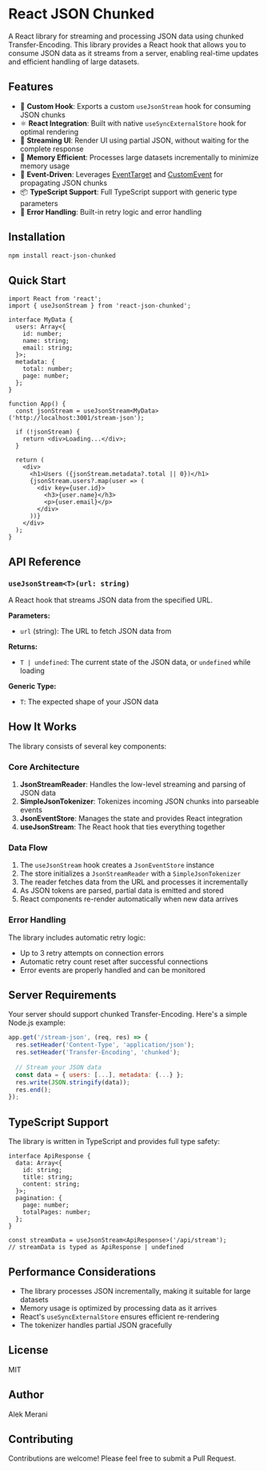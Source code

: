 # React JSON Chunked

A React library for streaming and processing JSON data using chunked Transfer-Encoding. This library provides a React hook that allows you to consume JSON data as it streams from a server, enabling real-time updates and efficient handling of large datasets.

## Features

- 🎣 **Custom Hook**: Exports a custom `useJsonStream` hook for consuming JSON chunks
- ⚛️ **React Integration**: Built with native `useSyncExternalStore` hook for optimal rendering
- 🎨 **Streaming UI**: Render UI using partial JSON, without waiting for the complete response
- 🧠 **Memory Efficient**: Processes large datasets incrementally to minimize memory usage
- 🎯 **Event-Driven**: Leverages [EventTarget](https://developer.mozilla.org/en-US/docs/Web/API/EventTarget) and [CustomEvent](https://developer.mozilla.org/en-US/docs/Web/API/CustomEvent/CustomEvent) for propagating JSON chunks
- 📦 **TypeScript Support**: Full TypeScript support with generic type parameters
- 🔄 **Error Handling**: Built-in retry logic and error handling

## Installation

```bash
npm install react-json-chunked
```

## Quick Start

```tsx
import React from 'react';
import { useJsonStream } from 'react-json-chunked';

interface MyData {
  users: Array<{
    id: number;
    name: string;
    email: string;
  }>;
  metadata: {
    total: number;
    page: number;
  };
}

function App() {
  const jsonStream = useJsonStream<MyData>('http://localhost:3001/stream-json');

  if (!jsonStream) {
    return <div>Loading...</div>;
  }

  return (
    <div>
      <h1>Users ({jsonStream.metadata?.total || 0})</h1>
      {jsonStream.users?.map(user => (
        <div key={user.id}>
          <h3>{user.name}</h3>
          <p>{user.email}</p>
        </div>
      ))}
    </div>
  );
}
```

## API Reference

### `useJsonStream<T>(url: string)`

A React hook that streams JSON data from the specified URL.

**Parameters:**
- `url` (string): The URL to fetch JSON data from

**Returns:**
- `T | undefined`: The current state of the JSON data, or `undefined` while loading

**Generic Type:**
- `T`: The expected shape of your JSON data

## How It Works

The library consists of several key components:

### Core Architecture

1. **JsonStreamReader**: Handles the low-level streaming and parsing of JSON data
2. **SimpleJsonTokenizer**: Tokenizes incoming JSON chunks into parseable events
3. **JsonEventStore**: Manages the state and provides React integration
4. **useJsonStream**: The React hook that ties everything together

### Data Flow

1. The `useJsonStream` hook creates a `JsonEventStore` instance
2. The store initializes a `JsonStreamReader` with a `SimpleJsonTokenizer`
3. The reader fetches data from the URL and processes it incrementally
4. As JSON tokens are parsed, partial data is emitted and stored
5. React components re-render automatically when new data arrives

### Error Handling

The library includes automatic retry logic:
- Up to 3 retry attempts on connection errors
- Automatic retry count reset after successful connections
- Error events are properly handled and can be monitored

## Server Requirements

Your server should support chunked Transfer-Encoding. Here's a simple Node.js example:

```javascript
app.get('/stream-json', (req, res) => {
  res.setHeader('Content-Type', 'application/json');
  res.setHeader('Transfer-Encoding', 'chunked');
  
  // Stream your JSON data
  const data = { users: [...], metadata: {...} };
  res.write(JSON.stringify(data));
  res.end();
});
```

## TypeScript Support

The library is written in TypeScript and provides full type safety:

```tsx
interface ApiResponse {
  data: Array<{
    id: string;
    title: string;
    content: string;
  }>;
  pagination: {
    page: number;
    totalPages: number;
  };
}

const streamData = useJsonStream<ApiResponse>('/api/stream');
// streamData is typed as ApiResponse | undefined
```

## Performance Considerations

- The library processes JSON incrementally, making it suitable for large datasets
- Memory usage is optimized by processing data as it arrives
- React's `useSyncExternalStore` ensures efficient re-rendering
- The tokenizer handles partial JSON gracefully

## License

MIT

## Author

Alek Merani

## Contributing

Contributions are welcome! Please feel free to submit a Pull Request.
